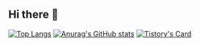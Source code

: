 ## Hi there 👋
[![Top Langs](https://github-readme-stats.vercel.app/api/top-langs/?username=Kaya176)](https://github.com/anuraghazra/github-readme-stats)
[![Anurag's GitHub stats](https://github-readme-stats.vercel.app/api?username=Kaya176)](https://github.com/anuraghazra/github-readme-stats)
[![Tistory's Card](https://github-readme-tistory-card.vercel.app/api?name=kaya-dev&postId=56)](https://github.com/loosie/github-readme-tistory-card)
<!--
**Kaya176/Kaya176** is a ✨ _special_ ✨ repository because its `README.md` (this file) appears on your GitHub profile.

Here are some ideas to get you started:

- 🔭 I’m currently working on ...
- 🌱 I’m currently learning ...
- 👯 I’m looking to collaborate on ...
- 🤔 I’m looking for help with ...
- 💬 Ask me about ...
- 📫 How to reach me: ...
- 😄 Pronouns: ...
- ⚡ Fun fact: ...
-->
